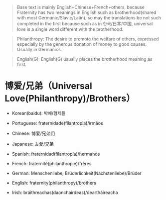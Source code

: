 > Base text is mainly English+Chinese+French+others, because Fraternity has two meanings in English such as brotherhood(shared with most Germanic/Slavic/Latin), so may the translations be not such completed in the first because such as in 한국/日本/中国, universal love is a single word different with the brotherhood.

> Philanthropy: The desire to promote the welfare of others, expressed especially by the generous donation of money to good causes. Usually in Germanics.

> English(G): English(G) usually places the brotherhood meaning as first.

# 博爱/兄弟（Universal Love(Philanthropy)/Brothers）

- Korean(baidu): 박애/형제들

- Portuguese: fraternidade(filantropia)/irmãos

- Chinese: 博爱/兄弟们

- Japanese: 友愛/兄弟

- Spanish: fraternidad(filantropía)/hermanos
- French: fraternité(philanthropie)/frères

- German: Menschenliebe, Brüderlichkeit(Nächstenliebe)/Brüder

- English: fraternity(philanthropy)/brothers
- Irish: bráithreachas(daonchairdeas)/deartháireacha